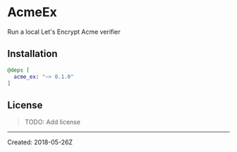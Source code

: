 # AcmeEx

Run a local Let's Encrypt Acme verifier


## Installation

```elixir
@deps [
  acme_ex: "~> 0.1.0"
]
```

## License

> TODO: Add license

----
Created:  2018-05-26Z
